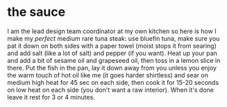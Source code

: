 # the sauce

I am the lead design team coordinator at my own kitchen so here is how I make my *perfect* medium rare tuna steak: use bluefin tuna, make sure you pat it down on both sides with a paper towel (moist stops it from searing) and add salt (like a lot of salt) and pepper (if you want). Heat up your pan and add a bit of sesame oil and grapeseed oil, then toss in a lemon slice in there. Put the fish in the pan, lay it down away from you unless you enjoy the warm touch of hot oil like me (it goes harder shirtless) and sear on medium high heat for 45 sec on each side, then cook it for 15-20 seconds on low heat on each side (you don't want a raw interior). When it's done leave it rest for 3 or 4 minutes. 
